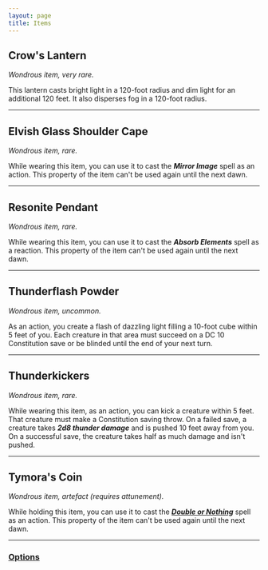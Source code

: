 ```yaml
---
layout: page
title: Items
---
```


## **Crow's Lantern**

*Wondrous item, very rare.*

This lantern casts bright light in a 120-foot radius and dim light for an additional 120 feet. It also disperses fog in a 120-foot radius.

---

## **Elvish Glass Shoulder Cape**

*Wondrous item, rare.*

While wearing this item, you can use it to cast the ***Mirror Image*** spell as an action. This property of the item can't be used again until the next dawn.

---

## **Resonite Pendant**

*Wondrous item, rare.*

While wearing this item, you can use it to cast the ***Absorb Elements*** spell as a reaction. This property of the item can't be used again until the next dawn.

---

## **Thunderflash Powder**

*Wondrous item, uncommon.*

As an action, you create a flash of dazzling light filling a 10-foot cube within 5 feet of you. Each creature in that area must succeed on a DC 10 Constitution save or be blinded until the end of your next turn.

---

## **Thunderkickers**

*Wondrous item, rare.*

While wearing this item, as an action, you can kick a creature within 5 feet. That creature must make a Constitution saving throw. On a failed save, a creature takes ***2d8 thunder damage*** and is pushed 10 feet away from you. On a successful save, the creature takes half as much damage and isn't pushed.

---

## **Tymora's Coin**

*Wondrous item, artefact (requires attunement).*

While holding this item, you can use it to cast the [***Double or Nothing***](spells#double-or-nothing) spell as an action. This property of the item can't be used again until the next dawn.

---

### **[Options](../../../options)**
